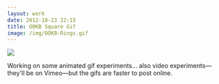 ```yaml
---
layout: work
date: 2012-10-23 22:15
title: OOKB Square Gif
image: /img/OOKB-Rings.gif
---
```


![](https://dl.dropbox.com/s/hdo6lmxrmtjlg7l/OOKB-Square.gif)

Working on some animated gif experiments… also video experiments—they'll be on Vimeo—but the gifs are faster to post online.